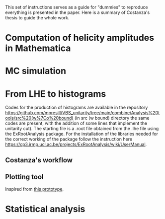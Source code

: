 This set of instructions serves as a guide for "dummies" to reproduce everything is presented in the paper.
Here is a summary of Costanza's thesis to guide the whole work.



# Computation of helicity amplitudes in Mathematica


# MC simulation 


# From LHE to histograms

Codes for the production of histograms are available in the repository https://github.com/mpresill/VBS_unitarity/tree/main/combine/Analysis%20tools/src%20(w%7Co%20bound) (in src (w bound) directory the same codes are present, with the addition of some lines that implement the unitarity cut). The starting file is a .root file obtained from the .lhe file using the ExRootAnalysis package. For the installation of the libraries needed for the correct working of the package follow the instruction here https://cp3.irmp.ucl.ac.be/projects/ExRootAnalysis/wiki/UserManual.



## Costanza's workflow


## Plotting tool
Inspired from [this prototype](https://github.com/acappati/mg5tut_apr21_plots).


# Statistical analysis

